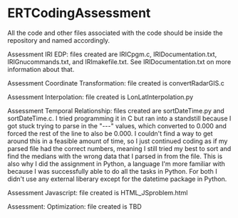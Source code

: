 # ERTCodingAssessment

All the code and other files associated with the code should be inside the repository and named accordingly. 

Assessment IRI EDP: files created are IRICpgm.c, IRIDocumentation.txt, IRIGnucommands.txt, and IRImakefile.txt. See IRIDocumentation.txt on more information about that.

Assessment Coordinate Transformation: file created is convertRadarGIS.c

Assessment Interpolation: file created is LonLatInterpolation.py

Assessment Temporal Relationship: files created are sortDateTime.py and sortDateTime.c. I tried programming it in C but ran into a standstill because I got stuck trying to parse in the "---" values, which converted to 0.000 and forced the rest of the line to also be 0.000. I couldn't find a way to get around this in a feasible amount of time, so I just continued coding as if my parsed file had the correct numbers, meaning I still tried my best to sort and find the medians with the wrong data that I parsed in from the file. 
This is also why I did the assignment in Python, a language I'm more familiar with because I was successfully able to do all the tasks in Python. For both I didn't use any external liberary except for the datetime package in Python.

Assessment Javascript: file created is HTML_JSproblem.html

Assessment: Optimization: file created is TBD
